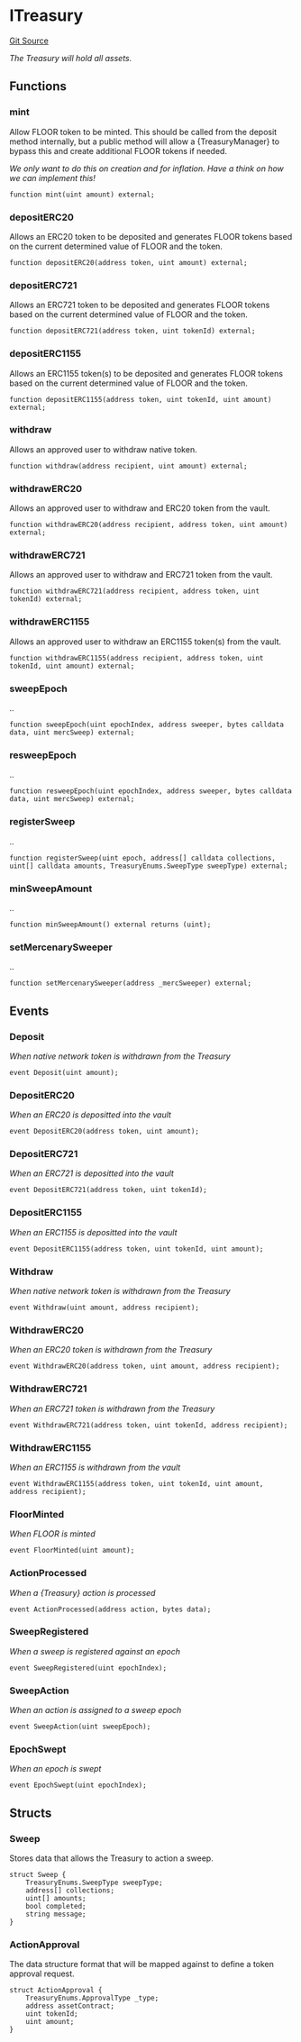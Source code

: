 # ITreasury
[Git Source](https://github.com/FloorDAO/floor-v2/blob/fd4de86a192de96d73fe2e56a84ec542b57b1c69/src/interfaces/Treasury.sol)

*The Treasury will hold all assets.*


## Functions
### mint

Allow FLOOR token to be minted. This should be called from the deposit method
internally, but a public method will allow a {TreasuryManager} to bypass this
and create additional FLOOR tokens if needed.

*We only want to do this on creation and for inflation. Have a think on how
we can implement this!*


```solidity
function mint(uint amount) external;
```

### depositERC20

Allows an ERC20 token to be deposited and generates FLOOR tokens based on
the current determined value of FLOOR and the token.


```solidity
function depositERC20(address token, uint amount) external;
```

### depositERC721

Allows an ERC721 token to be deposited and generates FLOOR tokens based on
the current determined value of FLOOR and the token.


```solidity
function depositERC721(address token, uint tokenId) external;
```

### depositERC1155

Allows an ERC1155 token(s) to be deposited and generates FLOOR tokens based on
the current determined value of FLOOR and the token.


```solidity
function depositERC1155(address token, uint tokenId, uint amount) external;
```

### withdraw

Allows an approved user to withdraw native token.


```solidity
function withdraw(address recipient, uint amount) external;
```

### withdrawERC20

Allows an approved user to withdraw and ERC20 token from the vault.


```solidity
function withdrawERC20(address recipient, address token, uint amount) external;
```

### withdrawERC721

Allows an approved user to withdraw and ERC721 token from the vault.


```solidity
function withdrawERC721(address recipient, address token, uint tokenId) external;
```

### withdrawERC1155

Allows an approved user to withdraw an ERC1155 token(s) from the vault.


```solidity
function withdrawERC1155(address recipient, address token, uint tokenId, uint amount) external;
```

### sweepEpoch

..


```solidity
function sweepEpoch(uint epochIndex, address sweeper, bytes calldata data, uint mercSweep) external;
```

### resweepEpoch

..


```solidity
function resweepEpoch(uint epochIndex, address sweeper, bytes calldata data, uint mercSweep) external;
```

### registerSweep

..


```solidity
function registerSweep(uint epoch, address[] calldata collections, uint[] calldata amounts, TreasuryEnums.SweepType sweepType) external;
```

### minSweepAmount

..


```solidity
function minSweepAmount() external returns (uint);
```

### setMercenarySweeper

..


```solidity
function setMercenarySweeper(address _mercSweeper) external;
```

## Events
### Deposit
*When native network token is withdrawn from the Treasury*


```solidity
event Deposit(uint amount);
```

### DepositERC20
*When an ERC20 is depositted into the vault*


```solidity
event DepositERC20(address token, uint amount);
```

### DepositERC721
*When an ERC721 is depositted into the vault*


```solidity
event DepositERC721(address token, uint tokenId);
```

### DepositERC1155
*When an ERC1155 is depositted into the vault*


```solidity
event DepositERC1155(address token, uint tokenId, uint amount);
```

### Withdraw
*When native network token is withdrawn from the Treasury*


```solidity
event Withdraw(uint amount, address recipient);
```

### WithdrawERC20
*When an ERC20 token is withdrawn from the Treasury*


```solidity
event WithdrawERC20(address token, uint amount, address recipient);
```

### WithdrawERC721
*When an ERC721 token is withdrawn from the Treasury*


```solidity
event WithdrawERC721(address token, uint tokenId, address recipient);
```

### WithdrawERC1155
*When an ERC1155 is withdrawn from the vault*


```solidity
event WithdrawERC1155(address token, uint tokenId, uint amount, address recipient);
```

### FloorMinted
*When FLOOR is minted*


```solidity
event FloorMinted(uint amount);
```

### ActionProcessed
*When a {Treasury} action is processed*


```solidity
event ActionProcessed(address action, bytes data);
```

### SweepRegistered
*When a sweep is registered against an epoch*


```solidity
event SweepRegistered(uint epochIndex);
```

### SweepAction
*When an action is assigned to a sweep epoch*


```solidity
event SweepAction(uint sweepEpoch);
```

### EpochSwept
*When an epoch is swept*


```solidity
event EpochSwept(uint epochIndex);
```

## Structs
### Sweep
Stores data that allows the Treasury to action a sweep.


```solidity
struct Sweep {
    TreasuryEnums.SweepType sweepType;
    address[] collections;
    uint[] amounts;
    bool completed;
    string message;
}
```

### ActionApproval
The data structure format that will be mapped against to define a token
approval request.


```solidity
struct ActionApproval {
    TreasuryEnums.ApprovalType _type;
    address assetContract;
    uint tokenId;
    uint amount;
}
```

